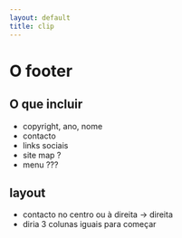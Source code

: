 ```yaml
---
layout: default
title: clip
---
```

# O footer

## O que incluir
- copyright, ano, nome
- contacto
- links sociais
- site map ?
- menu ???

## layout
- contacto no centro ou à direita -> direita
- diria 3 colunas iguais para começar

